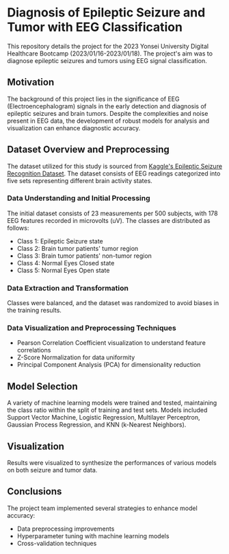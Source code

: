 # Diagnosis of Epileptic Seizure and Tumor with EEG Classification

This repository details the project for the 2023 Yonsei University Digital Healthcare Bootcamp (2023/01/16-2023/01/18).
The project's aim was to diagnose epileptic seizures and tumors using EEG signal classification.

## Motivation
The background of this project lies in the significance of EEG (Electroencephalogram) signals in the early detection and diagnosis of epileptic seizures and brain tumors. Despite the complexities and noise present in EEG data, the development of robust models for analysis and visualization can enhance diagnostic accuracy.

## Dataset Overview and Preprocessing
The dataset utilized for this study is sourced from [Kaggle's Epileptic Seizure Recognition Dataset](https://www.kaggle.com/datasets/harunshimanto/epileptic-seizure-recognition). The dataset consists of EEG readings categorized into five sets representing different brain activity states. 

### Data Understanding and Initial Processing
The initial dataset consists of 23 measurements per 500 subjects, with 178 EEG features recorded in microvolts (uV). The classes are distributed as follows:
- Class 1: Epileptic Seizure state
- Class 2: Brain tumor patients' tumor region
- Class 3: Brain tumor patients' non-tumor region
- Class 4: Normal Eyes Closed state
- Class 5: Normal Eyes Open state

### Data Extraction and Transformation
Classes were balanced, and the dataset was randomized to avoid biases in the training results.

### Data Visualization and Preprocessing Techniques
- Pearson Correlation Coefficient visualization to understand feature correlations
- Z-Score Normalization for data uniformity
- Principal Component Analysis (PCA) for dimensionality reduction

## Model Selection
A variety of machine learning models were trained and tested, maintaining the class ratio within the split of training and test sets. Models included Support Vector Machine, Logistic Regression, Multilayer Perceptron, Gaussian Process Regression, and KNN (k-Nearest Neighbors).

## Visualization
Results were visualized to synthesize the performances of various models on both seizure and tumor data.

## Conclusions
The project team implemented several strategies to enhance model accuracy:
- Data preprocessing improvements
- Hyperparameter tuning with machine learning models
- Cross-validation techniques
